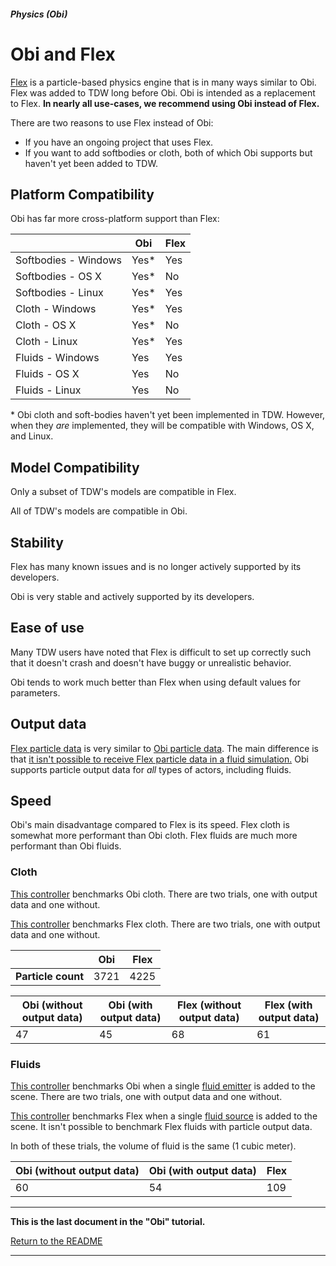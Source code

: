 ##### Physics (Obi)

# Obi and Flex

[Flex](../flex/flex.md) is a particle-based physics engine that is in many ways similar to Obi. Flex was added to TDW long before Obi. Obi is intended as a replacement to Flex. **In nearly all use-cases, we recommend using Obi instead of Flex.** 

There are two reasons to use Flex instead of Obi:

- If you have an ongoing project that uses Flex.
- If you want to add softbodies or cloth, both of which Obi supports but haven't yet been added to TDW.

## Platform Compatibility

Obi has far more cross-platform support than Flex:

|                      | Obi  | Flex |
| -------------------- | ---- | ---- |
| Softbodies - Windows | Yes* | Yes  |
| Softbodies - OS X    | Yes* | No   |
| Softbodies - Linux   | Yes* | Yes  |
| Cloth - Windows      | Yes* | Yes  |
| Cloth - OS X         | Yes* | No   |
| Cloth - Linux        | Yes* | Yes  |
| Fluids - Windows     | Yes  | Yes  |
| Fluids - OS X        | Yes  | No   |
| Fluids - Linux       | Yes  | No   |

\* Obi cloth and soft-bodies haven't yet been implemented in TDW. However, when they *are* implemented, they will be compatible with Windows, OS X, and Linux.

## Model Compatibility

Only a subset of TDW's models are compatible in Flex.

All of TDW's models are compatible in Obi.

## Stability

Flex has many known issues and is no longer actively supported by its developers.

Obi is very stable and actively supported by its developers.

## Ease of use

Many TDW users have noted that Flex is difficult to set up correctly such that it doesn't crash and doesn't have buggy or unrealistic behavior.

Obi tends to work much better than Flex when using default values for parameters.

## Output data

[Flex particle data](../flex/output_data.md) is very similar to [Obi particle data](obi_particles.md). The main difference is that [it isn't possible to receive Flex particle data in a fluid simulation.](../flex/fluid_and_source.md) Obi supports particle output data for *all* types of actors, including fluids.

## Speed

Obi's main disadvantage compared to Flex is its speed. Flex cloth is somewhat more performant than Obi cloth. Flex fluids are much more performant than Obi fluids.

### Cloth

[This controller](https://github.com/threedworld-mit/tdw/blob/master/Python/benchmarking/obi_vs_flex/obi_cloth.py) benchmarks Obi cloth. There are two trials, one with output data and one without.

[This controller](https://github.com/threedworld-mit/tdw/blob/master/Python/benchmarking/obi_vs_flex/flex_cloth.py) benchmarks Flex cloth. There are two trials, one with output data and one without.

|                    | Obi  | Flex |
| ------------------ | ---- | ---- |
| **Particle count** | 3721 | 4225 |

| Obi (without output data) | Obi (with output data) | Flex (without output data) | Flex (with output data) |
| ------------------------- | ---------------------- | -------------------------- | ----------------------- |
| 47                        | 45                     | 68                         | 61                      |

### Fluids 

[This controller](https://github.com/threedworld-mit/tdw/blob/master/Python/benchmarking/obi_vs_flex/obi_fluid.py) benchmarks Obi when a single [fluid emitter](fluids.md) is added to the scene. There are two trials, one with output data and one without.

[This controller](https://github.com/threedworld-mit/tdw/blob/master/Python/benchmarking/obi_vs_flex/flex_fluid.py) benchmarks Flex when a single [fluid source](../flex/fluid_and_source.md) is added to the scene. It isn't possible to benchmark Flex fluids with particle output data.

In both of these trials, the volume of fluid is the same (1 cubic meter).

| Obi (without output data) | Obi (with output data) | Flex |
| ------------------------- | ---------------------- | ---- |
| 60                        | 54                     | 109  |

***

**This is the last document in the "Obi" tutorial.**

[Return to the README](../../../README.md)

***